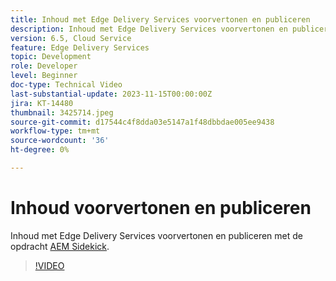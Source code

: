 ```yaml
---
title: Inhoud met Edge Delivery Services voorvertonen en publiceren
description: Inhoud met Edge Delivery Services voorvertonen en publiceren met de AEM Sidekick
version: 6.5, Cloud Service
feature: Edge Delivery Services
topic: Development
role: Developer
level: Beginner
doc-type: Technical Video
last-substantial-update: 2023-11-15T00:00:00Z
jira: KT-14480
thumbnail: 3425714.jpeg
source-git-commit: d17544c4f8dda03e5147a1f48dbbdae005ee9438
workflow-type: tm+mt
source-wordcount: '36'
ht-degree: 0%

---
```



# Inhoud voorvertonen en publiceren

Inhoud met Edge Delivery Services voorvertonen en publiceren met de opdracht [AEM Sidekick](./sidekick.md).

>[!VIDEO](https://video.tv.adobe.com/v/3425714/?learn=on)
